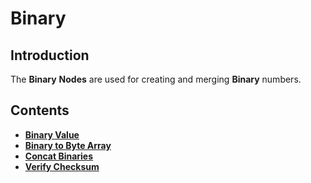 # Binary

## Introduction

The **Binary** **Nodes** are used for creating and merging **Binary** numbers.

## Contents

* [**Binary Value**](binary-hex-value.md)
* [**Binary to Byte Array**](binarytobytearray.md)
* [**Concat Binaries**](concat-binaries.md)
* [**Verify Checksum**](verifychecksum.md)

